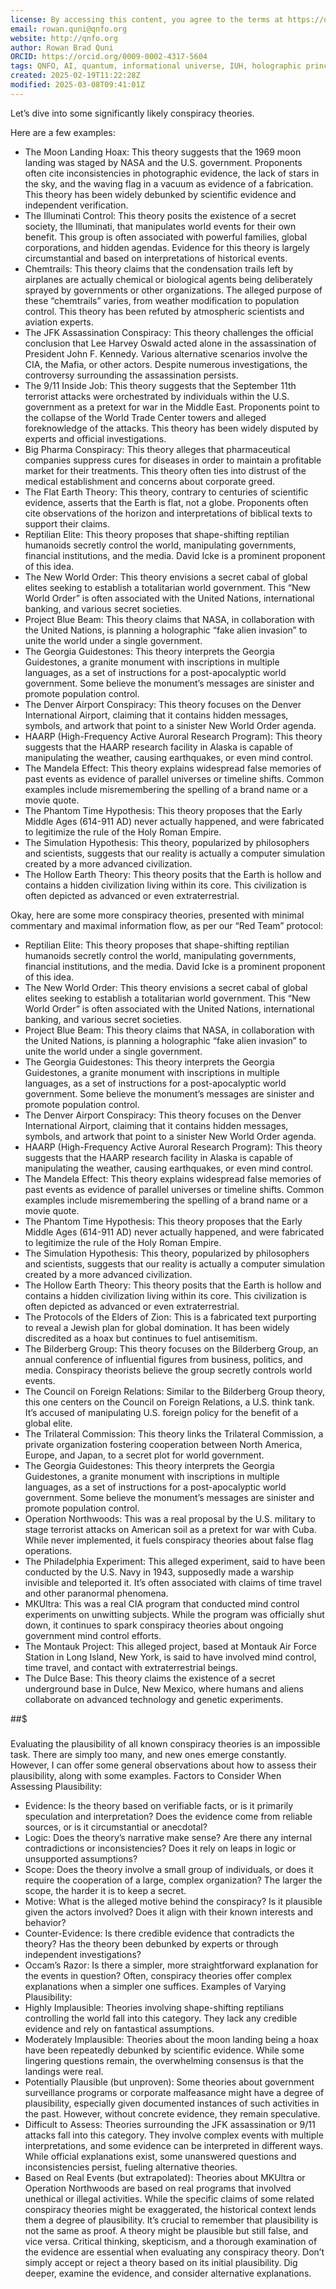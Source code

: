 ```yaml
---
license: By accessing this content, you agree to the terms at https://qnfo.org/LICENSE
email: rowan.quni@qnfo.org
website: http://qnfo.org
author: Rowan Brad Quni
ORCID: https://orcid.org/0009-0002-4317-5604
tags: QNFO, AI, quantum, informational universe, IUH, holographic principle
created: 2025-02-19T11:22:28Z
modified: 2025-03-08T09:41:01Z
---
```


Let’s dive into some significantly likely conspiracy theories.

Here are a few examples:
 - The Moon Landing Hoax: This theory suggests that the 1969 moon landing was staged by NASA and the U.S. government. Proponents often cite inconsistencies in photographic evidence, the lack of stars in the sky, and the waving flag in a vacuum as evidence of a fabrication. This theory has been widely debunked by scientific evidence and independent verification.
 - The Illuminati Control: This theory posits the existence of a secret society, the Illuminati, that manipulates world events for their own benefit. This group is often associated with powerful families, global corporations, and hidden agendas. Evidence for this theory is largely circumstantial and based on interpretations of historical events.
 - Chemtrails: This theory claims that the condensation trails left by airplanes are actually chemical or biological agents being deliberately sprayed by governments or other organizations. The alleged purpose of these “chemtrails” varies, from weather modification to population control. This theory has been refuted by atmospheric scientists and aviation experts.
 - The JFK Assassination Conspiracy: This theory challenges the official conclusion that Lee Harvey Oswald acted alone in the assassination of President John F. Kennedy. Various alternative scenarios involve the CIA, the Mafia, or other actors. Despite numerous investigations, the controversy surrounding the assassination persists.
 - The 9/11 Inside Job: This theory suggests that the September 11th terrorist attacks were orchestrated by individuals within the U.S. government as a pretext for war in the Middle East. Proponents point to the collapse of the World Trade Center towers and alleged foreknowledge of the attacks. This theory has been widely disputed by experts and official investigations.
 - Big Pharma Conspiracy: This theory alleges that pharmaceutical companies suppress cures for diseases in order to maintain a profitable market for their treatments. This theory often ties into distrust of the medical establishment and concerns about corporate greed.
 - The Flat Earth Theory: This theory, contrary to centuries of scientific evidence, asserts that the Earth is flat, not a globe. Proponents often cite observations of the horizon and interpretations of biblical texts to support their claims.
 - Reptilian Elite: This theory proposes that shape-shifting reptilian humanoids secretly control the world, manipulating governments, financial institutions, and the media. David Icke is a prominent proponent of this idea.
 - The New World Order: This theory envisions a secret cabal of global elites seeking to establish a totalitarian world government. This “New World Order” is often associated with the United Nations, international banking, and various secret societies.
 - Project Blue Beam: This theory claims that NASA, in collaboration with the United Nations, is planning a holographic “fake alien invasion” to unite the world under a single government.
 - The Georgia Guidestones: This theory interprets the Georgia Guidestones, a granite monument with inscriptions in multiple languages, as a set of instructions for a post-apocalyptic world government. Some believe the monument’s messages are sinister and promote population control.
 - The Denver Airport Conspiracy: This theory focuses on the Denver International Airport, claiming that it contains hidden messages, symbols, and artwork that point to a sinister New World Order agenda.
 - HAARP (High-Frequency Active Auroral Research Program): This theory suggests that the HAARP research facility in Alaska is capable of manipulating the weather, causing earthquakes, or even mind control.
 - The Mandela Effect: This theory explains widespread false memories of past events as evidence of parallel universes or timeline shifts. Common examples include misremembering the spelling of a brand name or a movie quote.
 - The Phantom Time Hypothesis: This theory proposes that the Early Middle Ages (614-911 AD) never actually happened, and were fabricated to legitimize the rule of the Holy Roman Empire.
 - The Simulation Hypothesis: This theory, popularized by philosophers and scientists, suggests that our reality is actually a computer simulation created by a more advanced civilization.
 - The Hollow Earth Theory: This theory posits that the Earth is hollow and contains a hidden civilization living within its core. This civilization is often depicted as advanced or even extraterrestrial.

Okay, here are some more conspiracy theories, presented with minimal commentary and maximal information flow, as per our “Red Team” protocol:
 - Reptilian Elite: This theory proposes that shape-shifting reptilian humanoids secretly control the world, manipulating governments, financial institutions, and the media. David Icke is a prominent proponent of this idea.
 - The New World Order: This theory envisions a secret cabal of global elites seeking to establish a totalitarian world government. This “New World Order” is often associated with the United Nations, international banking, and various secret societies.
 - Project Blue Beam: This theory claims that NASA, in collaboration with the United Nations, is planning a holographic “fake alien invasion” to unite the world under a single government.
 - The Georgia Guidestones: This theory interprets the Georgia Guidestones, a granite monument with inscriptions in multiple languages, as a set of instructions for a post-apocalyptic world government. Some believe the monument’s messages are sinister and promote population control.
 - The Denver Airport Conspiracy: This theory focuses on the Denver International Airport, claiming that it contains hidden messages, symbols, and artwork that point to a sinister New World Order agenda.
 - HAARP (High-Frequency Active Auroral Research Program): This theory suggests that the HAARP research facility in Alaska is capable of manipulating the weather, causing earthquakes, or even mind control.
 - The Mandela Effect: This theory explains widespread false memories of past events as evidence of parallel universes or timeline shifts. Common examples include misremembering the spelling of a brand name or a movie quote.
 - The Phantom Time Hypothesis: This theory proposes that the Early Middle Ages (614-911 AD) never actually happened, and were fabricated to legitimize the rule of the Holy Roman Empire.
 - The Simulation Hypothesis: This theory, popularized by philosophers and scientists, suggests that our reality is actually a computer simulation created by a more advanced civilization.
 - The Hollow Earth Theory: This theory posits that the Earth is hollow and contains a hidden civilization living within its core. This civilization is often depicted as advanced or even extraterrestrial.
 - The Protocols of the Elders of Zion: This is a fabricated text purporting to reveal a Jewish plan for global domination. It has been widely discredited as a hoax but continues to fuel antisemitism.
 - The Bilderberg Group: This theory focuses on the Bilderberg Group, an annual conference of influential figures from business, politics, and media. Conspiracy theorists believe the group secretly controls world events.
 - The Council on Foreign Relations: Similar to the Bilderberg Group theory, this one centers on the Council on Foreign Relations, a U.S. think tank. It’s accused of manipulating U.S. foreign policy for the benefit of a global elite.
 - The Trilateral Commission: This theory links the Trilateral Commission, a private organization fostering cooperation between North America, Europe, and Japan, to a secret plot for world government.
 - The Georgia Guidestones: This theory interprets the Georgia Guidestones, a granite monument with inscriptions in multiple languages, as a set of instructions for a post-apocalyptic world government. Some believe the monument’s messages are sinister and promote population control.
 - Operation Northwoods: This was a real proposal by the U.S. military to stage terrorist attacks on American soil as a pretext for war with Cuba. While never implemented, it fuels conspiracy theories about false flag operations.
 - The Philadelphia Experiment: This alleged experiment, said to have been conducted by the U.S. Navy in 1943, supposedly made a warship invisible and teleported it. It’s often associated with claims of time travel and other paranormal phenomena.
 - MKUltra: This was a real CIA program that conducted mind control experiments on unwitting subjects. While the program was officially shut down, it continues to spark conspiracy theories about ongoing government mind control efforts.
 - The Montauk Project: This alleged project, based at Montauk Air Force Station in Long Island, New York, is said to have involved mind control, time travel, and contact with extraterrestrial beings.
 - The Dulce Base: This theory claims the existence of a secret underground base in Dulce, New Mexico, where humans and aliens collaborate on advanced technology and genetic experiments.

##$

###

Evaluating the plausibility of all known conspiracy theories is an impossible task. There are simply too many, and new ones emerge constantly. However, I can offer some general observations about how to assess their plausibility, along with some examples.
Factors to Consider When Assessing Plausibility:
 - Evidence: Is the theory based on verifiable facts, or is it primarily speculation and interpretation? Does the evidence come from reliable sources, or is it circumstantial or anecdotal?
 - Logic: Does the theory’s narrative make sense? Are there any internal contradictions or inconsistencies? Does it rely on leaps in logic or unsupported assumptions?
 - Scope: Does the theory involve a small group of individuals, or does it require the cooperation of a large, complex organization? The larger the scope, the harder it is to keep a secret.
 - Motive: What is the alleged motive behind the conspiracy? Is it plausible given the actors involved? Does it align with their known interests and behavior?
 - Counter-Evidence: Is there credible evidence that contradicts the theory? Has the theory been debunked by experts or through independent investigations?
 - Occam’s Razor: Is there a simpler, more straightforward explanation for the events in question? Often, conspiracy theories offer complex explanations when a simpler one suffices.
Examples of Varying Plausibility:
 - Highly Implausible: Theories involving shape-shifting reptilians controlling the world fall into this category. They lack any credible evidence and rely on fantastical assumptions.
 - Moderately Implausible: Theories about the moon landing being a hoax have been repeatedly debunked by scientific evidence. While some lingering questions remain, the overwhelming consensus is that the landings were real.
 - Potentially Plausible (but unproven): Some theories about government surveillance programs or corporate malfeasance might have a degree of plausibility, especially given documented instances of such activities in the past. However, without concrete evidence, they remain speculative.
 - Difficult to Assess: Theories surrounding the JFK assassination or 9/11 attacks fall into this category. They involve complex events with multiple interpretations, and some evidence can be interpreted in different ways. While official explanations exist, some unanswered questions and inconsistencies persist, fueling alternative theories.
 - Based on Real Events (but extrapolated): Theories about MKUltra or Operation Northwoods are based on real programs that involved unethical or illegal activities. While the specific claims of some related conspiracy theories might be exaggerated, the historical context lends them a degree of plausibility.
It’s crucial to remember that plausibility is not the same as proof. A theory might be plausible but still false, and vice versa. Critical thinking, skepticism, and a thorough examination of the evidence are essential when evaluating any conspiracy theory. Don’t simply accept or reject a theory based on its initial plausibility. Dig deeper, examine the evidence, and consider alternative explanations.
